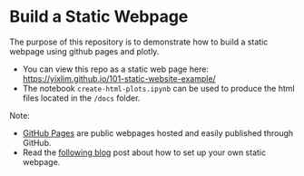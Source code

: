 # Build a Static Webpage

The purpose of this repository is to demonstrate how to build a static webpage using github pages and plotly.

* You can view this repo as a static web page here: https://yixlim.github.io/101-static-website-example/
* The notebook `create-html-plots.ipynb` can be used to produce the html files located in the `/docs` folder.

Note:
* [GitHub Pages](https://guides.github.com/features/pages/) are public webpages hosted and easily published through GitHub.
* Read the [following blog](https://austinlasseter.medium.com/create-a-static-webpage-using-github-and-plotly-468ae89710d3) post about how to set up your own static webpage.
